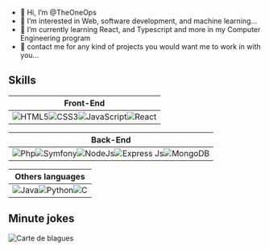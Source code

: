 - 👋 Hi, I’m @TheOneOps
- 👀 I’m interested in Web, software development, and machine learning... 
- 🌱 I’m currently learning React, and Typescript and more in my Computer Engineering program
- 💞️ contact me for any kind of projects you would want me to work in with you...

<!---
TheOneOps/TheOneOps is a ✨ special ✨ repository because its `README.md` (this file) appears on your GitHub profile.
You can click the Preview link to take a look at your changes.
--->
## Skills
| Front-End |
|---------
![HTML5](https://img.shields.io/badge/html5-%23E34F26.svg?style=for-the-badge&logo=html5&logoColor=white)![CSS3](https://img.shields.io/badge/css3-%231572B6.svg?style=for-the-badge&logo=css3&logoColor=white)![JavaScript](https://img.shields.io/badge/javascript-%23323330.svg?style=for-the-badge&logo=javascript&logoColor=%23F7DF1E)![React](https://img.shields.io/badge/React-20232A?style=for-the-badge&logo=react&logoColor=61DAFB)|

<!--
![NextJs](https://img.shields.io/badge/next%20js-000000?style=for-the-badge&logo=nextdotjs&logoColor=white)
-->
| Back-End |
|---------
![Php](https://img.shields.io/badge/php-%23330.svg?style=for-the-badge&logo=php&logoColor=%8993be)![Symfony](https://img.shields.io/badge/symfony-%2320232a.svg?style=for-the-badge&logo=symfony&logoColor=green)![NodeJs](https://img.shields.io/badge/Node%20js-339933?style=for-the-badge&logo=nodedotjs&logoColor=white)![Express Js](https://img.shields.io/badge/Express%20js-000000?style=for-the-badge&logo=express&logoColor=white)![MongoDB](https://img.shields.io/badge/MongoDB-4EA94B?style=for-the-badge&logo=mongodb&logoColor=white)|

| Others languages |
|---------
![Java](https://img.shields.io/badge/java-%23ED8B00.svg?style=for-the-badge&logo=java&logoColor=white)![Python](https://img.shields.io/badge/python-3670A0?style=for-the-badge&logo=python&logoColor=ffdd54)![C](https://img.shields.io/badge/c-%2300599C.svg?style=for-the-badge&logo=c&logoColor=white)|

## Minute jokes
![Carte de blagues](https://readme-jokes.vercel.app/api)
